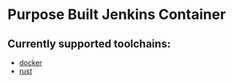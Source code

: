 # Purpose Built Jenkins Container

## Currently supported toolchains:
- [docker](/docker/README.md)
- [rust](/rust/README.md)

